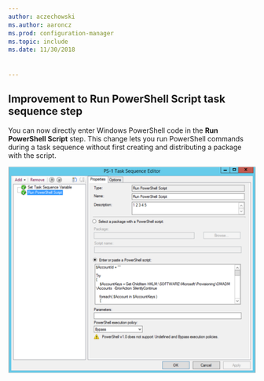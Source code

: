 ```yaml
---
author: aczechowski
ms.author: aaroncz
ms.prod: configuration-manager
ms.topic: include
ms.date: 11/30/2018


---
```


## <a name="bkmk_posh"></a> Improvement to Run PowerShell Script task sequence step
<!--1359389-->
You can now directly enter Windows PowerShell code in the **Run PowerShell Script** step. This change lets you run PowerShell commands during a task sequence without first creating and distributing a package with the script.

![Run PowerShell Script step in sample task sequence](../../media/1359389-powershell-ts-step.png)

